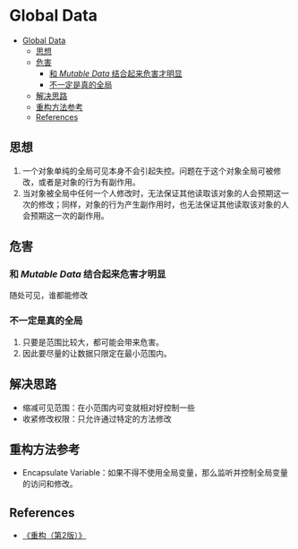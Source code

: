 # Global Data


<!-- TOC -->

- [Global Data](#global-data)
    - [思想](#思想)
    - [危害](#危害)
        - [和 *Mutable Data* 结合起来危害才明显](#和-mutable-data-结合起来危害才明显)
        - [不一定是真的全局](#不一定是真的全局)
    - [解决思路](#解决思路)
    - [重构方法参考](#重构方法参考)
    - [References](#references)

<!-- /TOC -->


## 思想
1. 一个对象单纯的全局可见本身不会引起失控。问题在于这个对象全局可被修改，或者是对象的行为有副作用。
2. 当对象被全局中任何一个人修改时，无法保证其他读取该对象的人会预期这一次的修改；同样，对象的行为产生副作用时，也无法保证其他读取该对象的人会预期这一次的副作用。


## 危害
### 和 *Mutable Data* 结合起来危害才明显
随处可见，谁都能修改

### 不一定是真的全局
1. 只要是范围比较大，都可能会带来危害。
2. 因此要尽量的让数据只限定在最小范围内。


## 解决思路
* 缩减可见范围：在小范围内可变就相对好控制一些
* 收紧修改权限：只允许通过特定的方法修改


## 重构方法参考
* Encapsulate Variable：如果不得不使用全局变量，那么监听并控制全局变量的访问和修改。


## References
* [《重构（第2版）》](https://book.douban.com/subject/33400354/)
